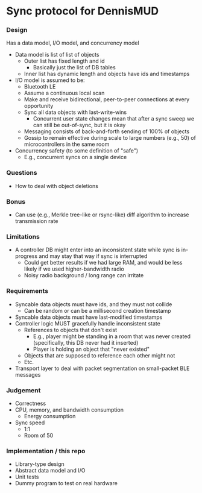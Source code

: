 # Sync protocol for DennisMUD

### Design

Has a data model, I/O model, and concurrency model

- Data model is list of list of objects
  - Outer list has fixed length and id
    - Basically just the list of DB tables
  - Inner list has dynamic length and objects have ids and timestamps
- I/O model is assumed to be:
  - Bluetooth LE
  - Assume a continuous local scan
  - Make and receive bidirectional, peer-to-peer connections at every opportunity
  - Sync all data objects with last-write-wins
    - Concurrent user state changes mean that after a sync sweep we can still be out-of-sync, but it is okay
  - Messaging consists of back-and-forth sending of 100% of objects
  - Gossip to remain effective during scale to large numbers (e.g., 50) of microcontrollers in the same room
- Concurrency safety (to some definition of "safe")
  - E.g., concurrent syncs on a single device

### Questions

- How to deal with object deletions

### Bonus

- Can use (e.g., Merkle tree-like or rsync-like) diff algorithm to increase transmission rate

### Limitations

- A controller DB might enter into an inconsistent state while sync is in-progress and may stay that way if sync is
  interrupted
  - Could get better results if we had large RAM, and would be less likely if we used higher-bandwidth radio
  - Noisy radio background / long range can irritate

### Requirements

- Syncable data objects must have ids, and they must not collide
  - Can be random or can be a millisecond creation timestamp
- Syncable data objects must have last-modified timestamps
- Controller logic MUST gracefully handle inconsistent state
  - References to objects that don't exist
    - E.g., player might be standing in a room that was never created (specifically, this DB never had it inserted)
    - Player is holding an object that "never existed"
  - Objects that are supposed to reference each other might not
  - Etc.
- Transport layer to deal with packet segmentation on small-packet BLE messages

### Judgement

- Correctness
- CPU, memory, and bandwidth consumption
  - Energy consumption
- Sync speed
  - 1:1
  - Room of 50

### Implementation / this repo

- Library-type design
- Abstract data model and I/O
- Unit tests
- Dummy program to test on real hardware

